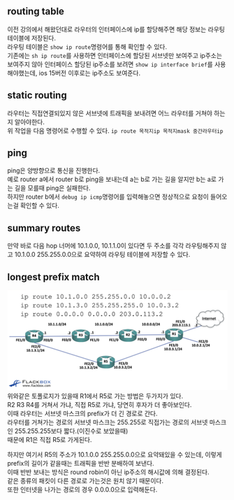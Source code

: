 ## routing table
이전 강의에서 해왔던대로 라우터의 인터페이스에 ip를 할당해주면 해당 정보는 라우팅 테이블에 저장된다.  
라우팅 테이블은 `show ip route`명령어를 통해 확인할 수 있다.  
기존에는 `sh ip route`를 사용하면 인터페이스에 할당된 서브넷만 보여주고 ip주소는 보여주지 않아 인터페이스 할당된 ip주소를 보려면 `show ip interface brief`를 사용해야했는데, ios 15버전 이후로는 ip주소도 보여준다.  

## static routing
라우터는 직접연결되있지 않은 서브넷에 트래픽을 보내려면 어느 라우터를 거쳐야 하는지 알아야한다.  
위 작업을 다음 명령어로 수행할 수 있다.  `ip route 목적지ip 목적지mask 중간라우터ip`

## ping
ping은 양방향으로 통신을 진행한다.  
예로 router a에서 router b로 ping을 보내는데 a는 b로 가는 길을 알지만 b는 a로 가는 길을 모를때 ping은 실패한다.  
하지만 router b에서 `debug ip icmp`명령어를 입력해놓으면 정상적으로 요청이 들어오는걸 확인할 수 있다.  

## summary routes
만약 바로 다음 hop 너머에 10.1.0.0, 10.1.1.0이 있다면 두 주소를 각각 라우팅해주지 않고 10.1.0.0 255.255.0.0으로 요약하여 라우팅 테이블에 저장할 수 있다.

## longest prefix match
![](src/longest_prefix_match.png)
위와같은 토폴로지가 있을때 R1에서 R5로 가는 방법은 두가지가 있다.  
R2 R3 R4를 거쳐서 가냐, 직접 R5로 가냐, 당연히 후자가 더 좋아보인다.  
이때 라우터는 서브넷 마스크의 prefix가 더 긴 경로로 간다.  
라우터를 거쳐가는 경로의 서브넷 마스크는 255.255로 직접가는 경로의 서브넷 마스크인 255.255.255보다 짧다.(이진수로 보았을때)  
때문에 R1은 직접 R5로 가게된다.  

하지만 여기서 R5의 주소가 10.1.0.0 255.255.0.0으로 요약돼있을 수 있는데, 이렇게 prefix의 길이가 같을때는 트래픽을 반반 분배하여 보낸다.  
이때 반반 보내는 방식은 round robin이 아닌 ip주소의 해시값에 의해 결정된다.  
같은 종류의 패킷이 다른 경로로 가는것은 원치 않기 때문이다.  
또한 인터넷을 나가는 경로의 경우 0.0.0.0으로 입력해둔다.  

